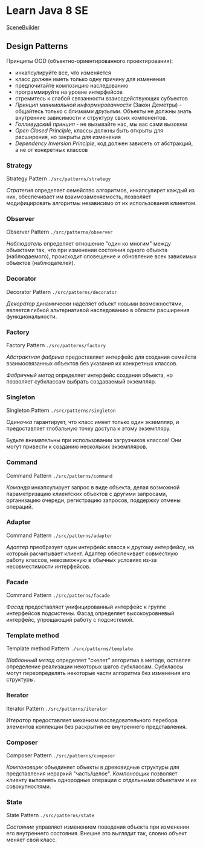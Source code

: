 # Learn Java 8 SE

[SceneBuilder](https://gluonhq.com/products/scene-builder/)

## Design Patterns

Принципы OOD (объектно-ориентированного проектирования):
- инкапсулируйте все, что изменяется
- класс должен иметь только одну причину для изменения
- предпочитайте композицию наследованию
- программируйте на уровне интерфейсов
- стремитесь к слабой связанности взаисодействующих субъектов
- *Принцип минимальной информированности* (Закон Деметры) - общайтесь только с *близкими друзьями*. Объекты не должны знать внутренние зависимости и структуру своих компонентов.
- *Голливудский принцип* - не вызывайте нас, мы вас сами вызовем
- *Open Closed Principle*, классы должны быть открыты для расширения, но закрыты для изменения
- *Dependency Inversion Principle*, код должен зависеть от абстракций, а не от конкретных классов

### Strategy

Strategy Pattern `./src/patterns/strategy`

*Стратегия* определяет семейство алгоритмов, инкапсулирет каждый из них, обеспечивает им взаимозаменяемость, позволяет модифицировать алгоритмы независимо от их использования клиентом.

### Observer

Observer Pattern `./src/patterns/observer`

*Наблюдатель* определяет отношение "один ко многим" между объектами так, что при изменении состояния одного объекта (наблюдаемого), происходит оповещение и обновление всех зависимых объектов (наблюдателей).

### Decorator

Decorator Pattern `./src/patterns/decorator`

*Декоратор* динамически наделяет объект новыми возможностями, является гибкой альтернативой наследованию в области расширения функциональности.

### Factory

Factory Pattern `./src/patterns/factory`

*Абстрактная фабрика* предоставляет интерфейс для создания семейств взаимосвязанных объектов без указания их конкретных классов.

*Фабричный метод* определяет интерфейс создания объекта, но позволяет субклассам выбрать создаваемый экземпляр.

### Singleton

Singleton Pattern `./src/patterns/singleton`

*Одиночка* гарантирует, что класс имеет только один экземпляр, и предоставляет глобальную точку доступа к этому экземпляру.

Будьте внимательны при использовании загрузчиков классов! Они могут привести к созданию нескольких экземпляров.

### Command

Command Pattern `./src/patterns/command`

*Команда* инкапсулирует запрос в виде объекта, делая возможной параметризацию клиентских объектов с другими запросами, организацию очереди, регистрацию запросов, поддержку отмены операций.

### Adapter

Command Pattern `./src/patterns/adapter`

*Адаптер* преобразует один интерфейс класса к другому интерфейсу, на который расчитывает клиент. Адаптер обеспечивает совместную работу классов, невозможную в обычных условиях из-за несовместимости интерфейсов.

### Facade

Command Pattern `./src/patterns/facade`

*Фасад* предоставляет унифицированный интерфейс к группе интерфейсов подсистемы. Фасад определяет высокоуровневый интерфейс, упрощающий работу с подсистемой.

### Template method

Template method Pattern `./src/patterns/template`

*Шаблонный метод* определяет "скелет" алгоритма в методе, оставляя определение реализации некоторых шагов субклассам. Субклассы могут переопределять некоторые части алгоритма без изменения его структуры.

### Iterator

Iterator Pattern `./src/patterns/iterator`

*Итератор* предоставляет механизм последовательного перебора элементов коллекции без раскрытия ее внутреннего представления.

### Composer

Composer Pattern `./src/patterns/composer`

*Компоновщик* объединяет объекты в древовидные структуры для представления иерархий "часть/целое". *Компоновщик* позволяет клиенту выполнять однородные операции с отдельными объектами и их совокупностями.

### State

State Pattern `./src/patterns/state`

*Состояние* управляет изменением поведения объекта при изменении его внутреннего состояния. Внешне это выглядит так, словно объект меняет свой класс.
